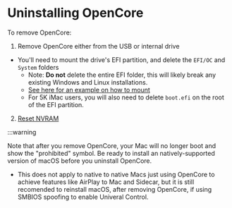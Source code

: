 # Uninstalling OpenCore

To remove OpenCore:

1. Remove OpenCore either from the USB or internal drive

  * You'll need to mount the drive's EFI partition, and delete the `EFI/OC` and `System` folders
    * Note: **Do not** delete the entire EFI folder, this will likely break any existing Windows and Linux installations.
    * [See here for an example on how to mount](https://dortania.github.io/OpenCore-Post-Install/universal/oc2hdd.html)
    * For 5K iMac users, you will also need to delete `boot.efi` on the root of the EFI partition.

2. [Reset NVRAM](https://support.apple.com/HT204063)

:::warning

Note that after you remove OpenCore, your Mac will no longer boot and show the "prohibited" symbol. Be ready to install an natively-supported version of macOS before you uninstall OpenCore.

* This does not apply to native to native Macs just using OpenCore to achieve features like AirPlay to Mac and Sidecar, but it is still recomended to reinstall macOS, after removing OpenCore, if using SMBIOS spoofing to enable Univeral Control.
